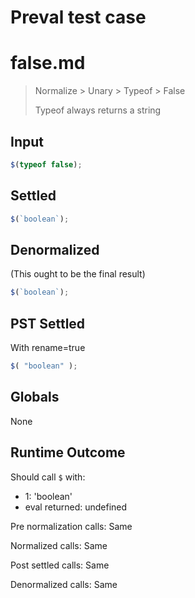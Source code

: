 # Preval test case

# false.md

> Normalize > Unary > Typeof > False
>
> Typeof always returns a string

## Input

`````js filename=intro
$(typeof false);
`````


## Settled


`````js filename=intro
$(`boolean`);
`````


## Denormalized
(This ought to be the final result)

`````js filename=intro
$(`boolean`);
`````


## PST Settled
With rename=true

`````js filename=intro
$( "boolean" );
`````


## Globals


None


## Runtime Outcome


Should call `$` with:
 - 1: 'boolean'
 - eval returned: undefined

Pre normalization calls: Same

Normalized calls: Same

Post settled calls: Same

Denormalized calls: Same
